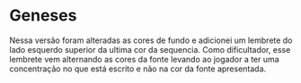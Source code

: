# Geneses
Nessa versão foram alteradas as cores de fundo e adicionei um lembrete do lado esquerdo superior da ultima cor da sequencia. Como dificultador, esse lembrete vem alternando as cores da fonte levando ao jogador a ter uma concentração no que está escrito e não na cor da fonte apresentada.

